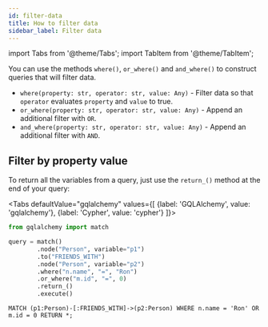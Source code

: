```yaml
---
id: filter-data
title: How to filter data
sidebar_label: Filter data
---
```


import Tabs from '@theme/Tabs';
import TabItem from '@theme/TabItem';

You can use the methods `where()`, `or_where()` and `and_where()` to construct
queries that will filter data.

- `where(property: str, operator: str, value: Any)` - Filter data so that
  `operator` evaluates `property` and `value` to true.
- `or_where(property: str, operator: str, value: Any)` - Append an additional
  filter with `OR`.
- `and_where(property: str, operator: str, value: Any)` - Append an additional
  filter with `AND`.

## Filter by property value

To return all the variables from a query, just use the `return_()` method at the
end of your query:

<Tabs
  defaultValue="gqlalchemy"
  values={[
    {label: 'GQLAlchemy', value: 'gqlalchemy'},
    {label: 'Cypher', value: 'cypher'}
  ]}>
  <TabItem value="gqlalchemy">

```python
from gqlalchemy import match

query = match()
        .node("Person", variable="p1")
        .to("FRIENDS_WITH")
        .node("Person", variable="p2")
        .where("n.name", "=", "Ron")
        .or_where("m.id", "=", 0)
        .return_()
        .execute()
```

  </TabItem>
  <TabItem value="cypher">

```cypher
MATCH (p1:Person)-[:FRIENDS_WITH]->(p2:Person) WHERE n.name = 'Ron' OR m.id = 0 RETURN *;
```

</TabItem>
</Tabs>
